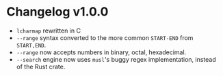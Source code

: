 # Changelog v1.0.0

- `lcharmap` rewritten in C
- `--range` syntax converted to the more common `START-END` from `START,END`.
- `--range` now accepts numbers in binary, octal, hexadecimal.
- `--search` engine now uses `musl`'s buggy regex implementation, instead of
  the Rust crate.
